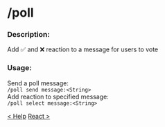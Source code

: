 # /poll

### Description:

Add ✅ and ❌ reaction to a message for users to vote<br>

### Usage:

Send a poll message:<br>
`/poll send message:<String>`<br>
Add reaction to specified message:<br>
`/poll select message:<String>`<br>

<a class="button prev" href="./#/commands/basiccommands/help" role="button">< Help</a>
<a class="button next" href="./#/commands/basiccommands/react" role="button">React ></a>
